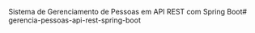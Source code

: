 Sistema de Gerenciamento de Pessoas em API REST com Spring Boot# gerencia-pessoas-api-rest-spring-boot
